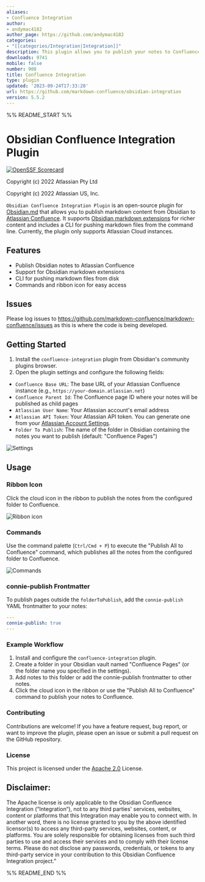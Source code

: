 ```yaml
---
aliases:
- Confluence Integration
author:
- andymac4182
author_page: https://github.com/andymac4182
categories: 
- "[[categories/Integration|Integration]]"
description: This plugin allows you to publish your notes to Confluence
downloads: 9741
mobile: false
number: 908
title: Confluence Integration
type: plugin
updated: '2023-09-24T17:33:20'
url: https://github.com/markdown-confluence/obsidian-integration
version: 5.5.2
---
```


%% README_START %%

# Obsidian Confluence Integration Plugin

[![OpenSSF Scorecard](https://api.securityscorecards.dev/projects/github.com/markdown-confluence/markdown-confluence/badge)](https://api.securityscorecards.dev/projects/github.com/markdown-confluence/markdown-confluence)

Copyright (c) 2022 Atlassian Pty Ltd

Copyright (c) 2022 Atlassian US, Inc.

`Obsidian Confluence Integration Plugin` is an open-source plugin for [Obsidian.md](https://obsidian.md/) that allows you to publish markdown content from Obsidian to [Atlassian Confluence](https://www.atlassian.com/software/confluence). It supports [Obsidian markdown extensions](https://help.obsidian.md/How+to/Format+your+notes) for richer content and includes a CLI for pushing markdown files from the command line. Currently, the plugin only supports Atlassian Cloud instances.

## Features

- Publish Obsidian notes to Atlassian Confluence
- Support for Obsidian markdown extensions
- CLI for pushing markdown files from disk
- Commands and ribbon icon for easy access

## Issues
Please log issues to https://github.com/markdown-confluence/markdown-confluence/issues as this is where the code is being developed. 

## Getting Started

1. Install the `confluence-integration` plugin from Obsidian's community plugins browser.
2. Open the plugin settings and configure the following fields:

- `Confluence Base URL`: The base URL of your Atlassian Confluence instance (e.g., `https://your-domain.atlassian.net`)
- `Confluence Parent Id`: The Confluence page ID where your notes will be published as child pages
- `Atlassian User Name`: Your Atlassian account's email address
- `Atlassian API Token`: Your Atlassian API token. You can generate one from your [Atlassian Account Settings](https://id.atlassian.com/manage-profile/security/api-tokens).
- `Folder To Publish`: The name of the folder in Obsidian containing the notes you want to publish (default: "Confluence Pages")

![Settings](https://raw.githubusercontent.com/markdown-confluence/obsidian-integration/HEAD/docs/screenshots/settings.png)

## Usage

### Ribbon Icon

Click the cloud icon in the ribbon to publish the notes from the configured folder to Confluence.

![Ribbon icon](https://raw.githubusercontent.com/markdown-confluence/obsidian-integration/HEAD/docs/screenshots/ribbon.png)


### Commands

Use the command palette (`Ctrl/Cmd + P`) to execute the "Publish All to Confluence" command, which publishes all the notes from the configured folder to Confluence.

![Commands](https://raw.githubusercontent.com/markdown-confluence/obsidian-integration/HEAD/docs/screenshots/commands.png)

### connie-publish Frontmatter

To publish pages outside the `folderToPublish`, add the `connie-publish` YAML frontmatter to your notes:

```yaml
---
connie-publish: true
---
```

### Example Workflow
1. Install and configure the `confluence-integration` plugin.
2. Create a folder in your Obsidian vault named "Confluence Pages" (or the folder name you specified in the settings).
3. Add notes to this folder or add the connie-publish frontmatter to other notes.
4. Click the cloud icon in the ribbon or use the "Publish All to Confluence" command to publish your notes to Confluence.

### Contributing
Contributions are welcome! If you have a feature request, bug report, or want to improve the plugin, please open an issue or submit a pull request on the GitHub repository.

### License
This project is licensed under the [Apache 2.0](https://github.com/markdown-confluence/markdown-confluence/blob/main/LICENSE) License.

## Disclaimer:
The Apache license is only applicable to the Obsidian Confluence Integration (“Integration“), not to any third parties' services, websites, content or platforms that this Integration may enable you to connect with.  In another word, there is no license granted to you by the above identified licensor(s) to access any third-party services, websites, content, or platforms.  You are solely responsible for obtaining licenses from such third parties to use and access their services and to comply with their license terms. Please do not disclose any passwords, credentials, or tokens to any third-party service in your contribution to this Obsidian Confluence Integration project.”


%% README_END %%